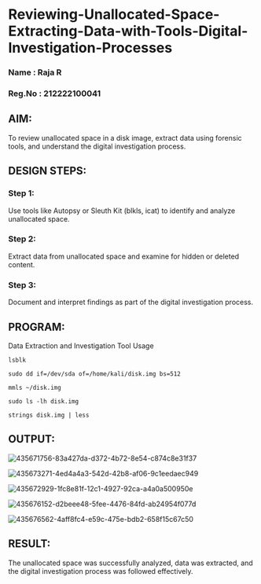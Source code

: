 # Reviewing-Unallocated-Space-Extracting-Data-with-Tools-Digital-Investigation-Processes
### Name : Raja R
### Reg.No : 212222100041
## AIM:
To review unallocated space in a disk image, extract data using forensic tools, and understand the digital investigation process.

## DESIGN STEPS:
### Step 1:
Use tools like Autopsy or Sleuth Kit (blkls, icat) to identify and analyze unallocated space.

### Step 2:
Extract data from unallocated space and examine for hidden or deleted content.

### Step 3:
Document and interpret findings as part of the digital investigation process.

## PROGRAM:
Data Extraction and Investigation Tool Usage
```
lsblk
```
```
sudo dd if=/dev/sda of=/home/kali/disk.img bs=512
```
```
mmls ~/disk.img
```
```
sudo ls -lh disk.img
```
```
strings disk.img | less
```
## OUTPUT:

![435671756-83a427da-d372-4b72-8e54-c874c8e31f37](https://github.com/user-attachments/assets/bb40bcf1-898c-43f8-a6b0-8899e0966be9)

![435673271-4ed4a4a3-542d-42b8-af06-9c1eedaec949](https://github.com/user-attachments/assets/f259b9f6-ef78-470b-9b48-c5827fdb0351)

![435672929-1fc8e81f-12c1-4927-92ca-a4a0a500950e](https://github.com/user-attachments/assets/2d12be68-f4d9-41bb-8097-739cbc63750b)

![435676152-d2beee48-5fee-4476-84fd-ab24954f077d](https://github.com/user-attachments/assets/86defe17-de28-4f4b-82a8-d6836a3c3084)

![435676562-4aff8fc4-e59c-475e-bdb2-658f15c67c50](https://github.com/user-attachments/assets/bbdbd2fd-0a7b-48d2-941f-71085f29b688)


## RESULT:
The unallocated space was successfully analyzed, data was extracted, and the digital investigation process was followed effectively.
